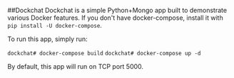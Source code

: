 ##Dockchat
Dockchat is a simple Python+Mongo app built to demonstrate various Docker features. 
If you don't have docker-compose, install it with `pip install -U docker-compose`.

To run this app, simply run:

`dockchat# docker-compose build` 
`dockchat# docker-compose up -d`

By default, this app will run on TCP port 5000. 








